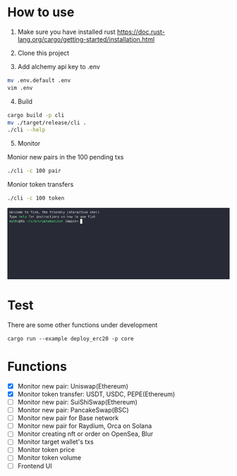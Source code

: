 # How to use

1. Make sure you have installed rust https://doc.rust-lang.org/cargo/getting-started/installation.html

2. Clone this project

3. Add alchemy api key to .env

```bash
mv .env.default .env
vim .env
```

4. Build
   
```bash
cargo build -p cli
mv ./target/release/cli .
./cli --help
```

5. Monitor

Monior new pairs in the 100 pending txs
```bash
./cli -c 100 pair
```

Monior token transfers
```bash
./cli -c 100 token
```
![Demo GIF](demo.gif)

# Test

There are some other functions under development
```
cargo run --example deploy_erc20 -p core
```

# Functions

- [x] Monitor new pair: Uniswap(Ethereum)
- [x] Monitor token transfer: USDT, USDC, PEPE(Ethereum)
- [ ] Monitor new pair: SuiShiSwap(Ethereum)
- [ ] Monitor new pair: PancakeSwap(BSC)
- [ ] Monitor new pair for Base network
- [ ] Monitor new pair for Raydium, Orca on Solana
- [ ] Monitor creating nft or order on OpenSea, Blur
- [ ] Monitor target wallet's txs
- [ ] Monitor token price
- [ ] Monitor token volume
- [ ] Frontend UI